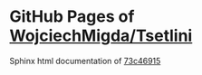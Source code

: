 GitHub Pages of [WojciechMigda/Tsetlini](https://github.com/WojciechMigda/Tsetlini.git)
===
Sphinx html documentation of [73c46915](https://github.com/WojciechMigda/Tsetlini/tree/73c469159113e5124e399b2af2339bf16bc46f9e)
